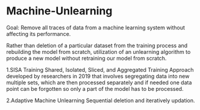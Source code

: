 # Machine-Unlearning

Goal: Remove all traces of data from a machine learning system without affecting its performance.

Rather than deletion of a particular dataset from the training process and rebuilding the model from scratch, utilization of an unlearning algorithm to produce a new model without retraining our model from scratch.

1.SISA Training 
  Shared, Isolated, Sliced, and Aggregated Training
  Approach developed by researchers in 2019 that involves segregating data into new multiple sets, which are then processed separately and if needed one data point can be         forgotten so only a part of the model has to be processed.
  
2.Adaptive Machine Unlearning 
  Sequential deletion and iteratively updation.
